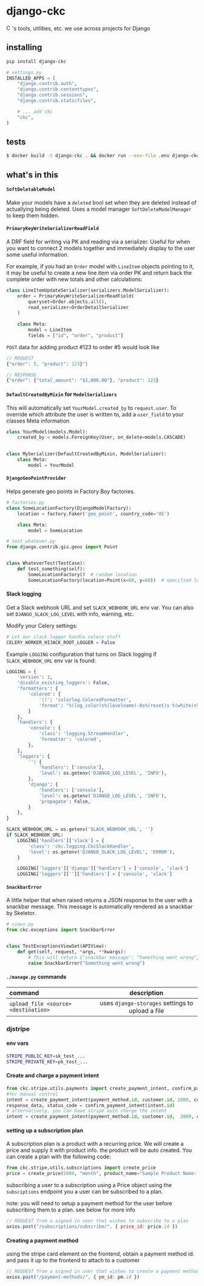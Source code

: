 django-ckc
==========
[<img src="https://ckcollab.com/assets/images/badges/badge.svg" alt="CKC" height="15">](https://ckcollab.com)'s tools, utilities, etc. we use across projects for Django


## installing

```bash
pip install django-ckc
```

```python
# settings.py
INSTALLED_APPS = (
    "django.contrib.auth",
    "django.contrib.contenttypes",
    "django.contrib.sessions",
    "django.contrib.staticfiles",

    # ... add ckc
    "ckc",
)
```

## tests

```bash
$ docker build -t django-ckc . && docker run --env-file .env django-ckc pytest 
```

## what's in this

#### `SoftDeletableModel`

Make your models have a `deleted` bool set when they are deleted instead of actuallying 
being deleted. Uses a model manager `SoftDeleteModelManager` to keep them hidden.

#### `PrimaryKeyWriteSerializerReadField`

A DRF field for writing via PK and reading via a serializer. Useful for when you want to
connect 2 models together and immediately display to the user some useful information.

For example, if you had an `Order` model with `LineItem` objects pointing to it, it may be
useful to create a new line item via order PK and return back the complete order with
new totals and other calculations:

```py
class LineItemUpdateSerializer(serializers.ModelSerializer):
    order = PrimaryKeyWriteSerializerReadField(
        queryset=Order.objects.all(),
        read_serializer=OrderDetailSerializer
    )
    
    class Meta:
        model = LineItem
        fields = ["id", "order", "product"]
```

`POST` data for adding product #123 to order #5 would look like 

```js
// REQUEST
{"order": 5, "product": 123}"}

// RESPONSE
{"order": {"total_amount": "$1,000.00"}, "product": 123}
```



#### `DefaultCreatedByMixin` for `ModelSerializers`

This will automatically set `YourModel.created_by` to `request.user`. To override which
attribute the user is written to, add a `user_field` to your classes Meta information

```py
class YourModel(models.Model):
    created_by = models.ForeignKey(User, on_delete=models.CASCADE)
        

class MySerializer(DefaultCreatedByMixin, ModelSerializer):
    class Meta:
        model = YourModel
```

#### `DjangoGeoPointProvider`

Helps generate geo points in Factory Boy factories.

```py
# factories.py
class SomeLocationFactory(DjangoModelFactory):
    location = factory.Faker('geo_point', country_code='US')

    class Meta:
        model = SomeLocation

# test_whatever.py
from django.contrib.gis.geos import Point


class WhateverTest(TestCase):
    def test_something(self):
        SomeLocationFactory()  # random location
        SomeLocationFactory(location=Point(x=60, y=60))  # specified location
```


#### Slack logging

Get a Slack webhook URL and set `SLACK_WEBHOOK_URL` env var. You can also set `DJANGO_SLACK_LOG_LEVEL`
with info, warning, etc.

Modify your Celery settings:
```py
# Let our slack logger handle celery stuff
CELERY_WORKER_HIJACK_ROOT_LOGGER = False
```

Example `LOGGING` configuration that turns on Slack logging if `SLACK_WEBHOOK_URL` env var is found:
```py
LOGGING = {
    'version': 1,
    'disable_existing_loggers': False,
    'formatters': {
        'colored': {
            '()': 'colorlog.ColoredFormatter',
            'format': "%(log_color)s%(levelname)-8s%(reset)s %(white)s%(message)s",
        }
    },
    'handlers': {
        'console': {
            'class': 'logging.StreamHandler',
            'formatter': 'colored',
        },
    },
    'loggers': {
        '': {
            'handlers': ['console'],
            'level': os.getenv('DJANGO_LOG_LEVEL', 'INFO'),
        },
        'django': {
            'handlers': ['console'],
            'level': os.getenv('DJANGO_LOG_LEVEL', 'INFO'),
            'propagate': False,
        }
    },
}

SLACK_WEBHOOK_URL = os.getenv('SLACK_WEBHOOK_URL', '')
if SLACK_WEBHOOK_URL:
    LOGGING['handlers']['slack'] = {
        'class': 'ckc.logging.CkcSlackHandler',
        'level': os.getenv('DJANGO_SLACK_LOG_LEVEL', 'ERROR'),
    }

    LOGGING['loggers']['django']['handlers'] = ['console', 'slack']
    LOGGING['loggers']['']['handlers'] = ['console', 'slack']
```


#### `SnackbarError`

A little helper that when raised returns a JSON response to the user with a
snackbar message. This message is automatically rendered as a snackbar by 
Skeletor.

```py
# views.py
from ckc.exceptions import SnackbarError


class TestExceptionsViewSet(APIView):
    def get(self, request, *args, **kwargs):
        # This will return {"snackbar_message": "Something went wrong"}
        raise SnackbarError("Something went wrong")
```

#### `./manage.py` commands

| command | description|
| :---        |    :----:   |
| `upload_file <source> <destination>` | uses `django-storages` settings to upload a file |

### djstripe
#### env vars
```bash
STRIPE_PUBLIC_KEY=sk_test_...
STRIPE_PRIVATE_KEY=pk_test_...
```

#### Create and charge a payment intent 
```py
from ckc.stripe.utils.payments import create_payment_intent, confirm_payment_intent
#for manual control
intent = create_payment_intent(payment_method.id, customer.id, 2000, confirmation_method="manual")
response_data, status_code = confirm_payment_intent(intent.id)
# alternatively, you can have stripe auto charge the intent
intent = create_payment_intent(payment_method.id, customer.id,  2000, confirmation_method="automatic")
```

#### setting up a subscription plan
A subscription plan is a product with a recurring price. We will create a price and  supply it with product info. the product will be auto created. You can create a plan with the following code:

```py
from ckc.stripe.utils.subscriptions import create_price
price = create_price(2000, "month", product_name="Sample Product Name: 0", currency="usd")
```

subscribing a user to a subscription using a Price object
using the `subsciptions` endpoint you a user can be subscribed to a plan.

note: you will need to setup a payment method for the user before subscribing them to a plan. see below for more info 
```js
// REQUEST from a signed in user that wishes to subscribe to a plan
axios.post("/subscriptions/subscribe/", { price_id: price.id })
```

#### Creating a payment method
using the stripe card element on the frontend, obtain a payment method id. and pass it up to the frontend to attach to a customer
```js
// REQUEST from a signed in user that wishes to create a payment method
axios.post("/payment-methods/", { pm_id: pm.id })
```




